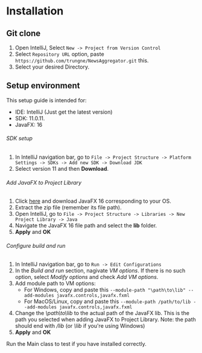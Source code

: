 # Installation

## Git clone
1. Open IntelliJ, Select `New -> Project from Version Control`
2. Select `Repository URL` option, paste `https://github.com/trungne/NewsAggregator.git` this.
3. Select your desired Directory.

## Setup environment
This setup guide is intended for:
- IDE: IntelliJ (Just get the latest version)
- SDK: 11.0.11.
- JavaFX: 16

###### SDK setup
1. In IntelliJ navigation bar, go to ` File -> Project Structure -> Platform Settings -> SDKs -> Add new SDK -> Download JDK `
2. Select version 11 and then **Download**.

###### Add JavaFX to Project Library
1. Click [here](https://gluonhq.com/products/javafx/) and download JavaFX 16 corresponding to your OS.
2. Extract the zip file (remember its file path).
3. Open IntelliJ, go to ` File -> Project Structure -> Libraries -> New Project Library -> Java `
4. Navigate the JavaFX 16 file path and select the **lib** folder.
5. **Apply** and **OK**

###### Configure build and run
1. In IntelliJ navigation bar, go to ` Run -> Edit Configurations `
2. In the *Build and run* section, nagivate *VM options*. If there is no such option, select *Modify options* and check *Add VM options*.
3. Add module path to VM options:
    * For Windows, copy and paste this ` --module-path "\path\to\lib" --add-modules javafx.controls,javafx.fxml `
    * For MacOS/Linux, copy and paste this ` --module-path /path/to/lib --add-modules javafx.controls,javafx.fxml `
4. Change the *\path\to\lib* to the actual path of the JavaFX lib. This is the path you selected when adding JavaFX to Project Library. Note: the path should end with */lib* (or *\lib* if you're using Windows)
5. **Apply** and **OK**

Run the Main class to test if you have installed correctly.
